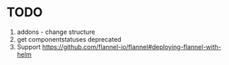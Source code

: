 # TODO

1. addons - change structure
1. get componentstatuses deprecated
1. Support https://github.com/flannel-io/flannel#deploying-flannel-with-helm
